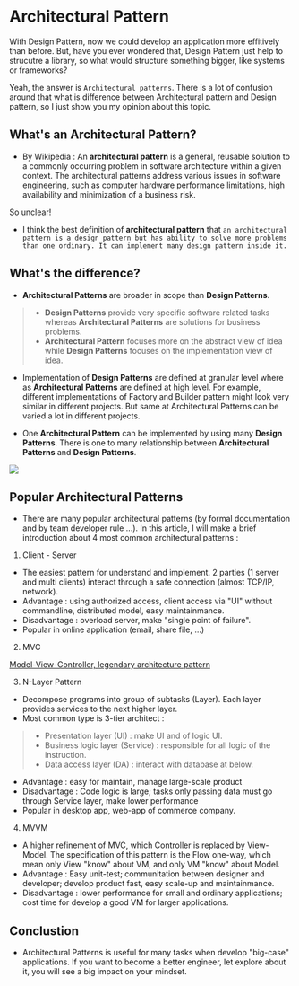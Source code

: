 # Architectural Pattern
 With Design Pattern, now we could develop an application more effitively than before. But, have you ever wondered that, Design Pattern just help to strucutre a library, so what would structure something bigger, like systems or frameworks? 

Yeah, the answer is `Architectural patterns`. There is a lot of confusion around that what is difference between Architectural pattern and Design pattern, so I just show you my opinion about this topic.

## What's an Architectural Pattern?
- By Wikipedia : 
    An __architectural pattern__ is a general, reusable solution to a commonly occurring problem in software architecture within a given context.
    The architectural patterns address various issues in software engineering, such as computer hardware performance limitations, high availability and minimization of a business risk. 

So unclear!
- I think the best definition of __architectural pattern__ that `an architectural pattern is a design pattern but has ability to solve more problems than one ordinary. It can implement many design pattern inside it.`

## What's the difference?
- __Architectural Patterns__ are broader in scope than __Design Patterns__. 
> + __Design Patterns__ provide very specific software related tasks whereas __Architectural Patterns__ are solutions for business problems.
> + __Architectural Pattern__ focuses more on the abstract view of idea while __Design Patterns__ focuses on the implementation view of idea.

- Implementation of __Design Patterns__ are defined at granular level where as __Architectural Patterns__ are defined at high level. For example, different implementations of Factory and Builder pattern might look very similar in different projects. But same at Architectural Patterns can be varied a lot in different projects.

- One __Architectural Pattern__ can be implemented by using many __Design Patterns__. There is one to many relationship between __Architectural Patterns__ and __Design Patterns__.

![](/different_Archi_Desig.png)

## Popular Architectural Patterns
- There are many popular architectural patterns (by formal documentation and by team developer rule ...). In this article, I will make a brief introduction about 4 most common architectural patterns : 

1. Client - Server 
- The easiest pattern for understand and implement. 2 parties (1 server and multi clients) interact through a safe connection (almost TCP/IP, network). 
- Advantage : using authorized access, client access via "UI" without commandline, distributed model, easy maintainmance.
- Disadvantage : overload server, make "single point of failure".
- Popular in online application (email, share file, ...)

2. MVC

[Model-View-Controller, legendary architecture pattern](./Mvc.md)

3. N-Layer Pattern
- Decompose programs into group of subtasks (Layer). Each layer provides services to the next higher layer.
- Most common type is 3-tier architect :
> + Presentation layer (UI) : make UI and of logic UI.
> + Business logic layer (Service) : responsible for all logic of the instruction. 
> + Data access layer (DA) : interact with database at below.
- Advantage : easy for maintain, manage large-scale product
- Disadvantage : Code logic is large; tasks only passing data must go through Service layer, make lower performance
- Popular in desktop app, web-app of commerce company.

4. MVVM
- A higher refinement of MVC, which Controller is replaced by View-Model. The specification of this pattern is the Flow one-way, which mean only View "know" about VM, and only VM "know" about Model.  
- Advantage : Easy unit-test; communitation between designer and developer; develop product fast, easy scale-up and maintainmance.
- Disadvantage : lower performance for small and ordinary applications; cost time for develop a good VM for larger applications.

## Conclustion
- Architectural Patterns is useful for many tasks when develop "big-case" applications. If you want to become a better engineer, let explore about it, you will see a big impact on your mindset. 